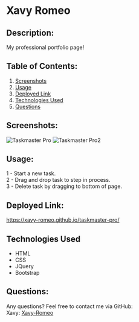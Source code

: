 # Xavy Romeo

## Description:
My professional portfolio page!

## Table of Contents: 
1. [Screenshots](#Screenshots)
2. [Usage](#Usage)
3. [Deployed Link](#Deployed-Link)
4. [Technologies Used](#Technologies-Used)
5. [Questions](#Questions)

## Screenshots:
![Taskmaster Pro](https://user-images.githubusercontent.com/79165884/146104569-9335bf06-b099-4fbb-8339-eacc242ef94f.png)
![Taskmaster Pro2](https://user-images.githubusercontent.com/79165884/146104761-1b27e8b4-8196-4a08-a802-cb10482ae657.png)

## Usage:
1 - Start a new task. </br>
2 - Drag and drop task to step in process. </br>
3 - Delete task by dragging to bottom of page.

## Deployed Link: 
https://xavy-romeo.github.io/taskmaster-pro/

## Technologies Used
- HTML
- CSS
- JQuery
- Bootstrap

## Questions: 
Any questions? Feel free to contact me via GitHub:
<br> Xavy: [Xavy-Romeo](https://github.com/Xavy-Romeo)
